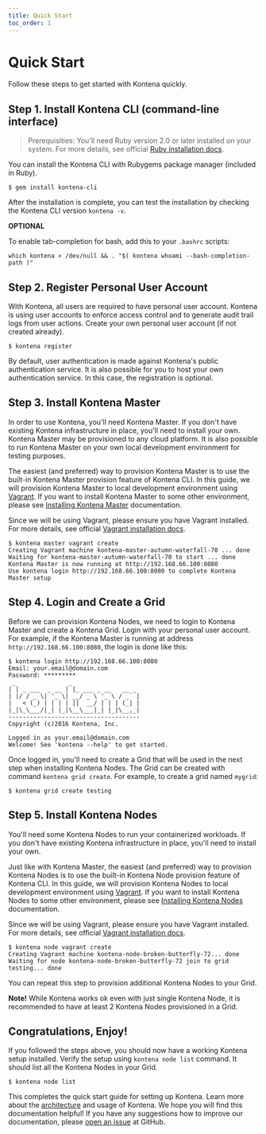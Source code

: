 ```yaml
---
title: Quick Start
toc_order: 1
---
```


# Quick Start

Follow these steps to get started with Kontena quickly.

## Step 1. Install Kontena CLI (command-line interface)

> Prerequisities: You'll need Ruby version 2.0 or later installed on your system. For more details, see official [Ruby installation docs](https://www.ruby-lang.org/en/documentation/installation/).

You can install the Kontena CLI with Rubygems package manager (included in Ruby).

```
$ gem install kontena-cli
```

After the installation is complete, you can test the installation by checking the Kontena CLI version `kontena -v`.

**OPTIONAL**

To enable tab-completion for bash, add this to your `.bashrc` scripts:

```
which kontena > /dev/null && . "$( kontena whoami --bash-completion-path )"
```

## Step 2. Register Personal User Account

With Kontena, all users are required to have personal user account. Kontena is using user accounts to enforce access control and to generate audit trail logs from user actions. Create your own personal user account (if not created already).

```
$ kontena register
```

By default, user authentication is made against Kontena's public authentication service. It is also possible for you to host your own authentication service. In this case, the registration is optional.

## Step 3. Install Kontena Master

In order to use Kontena, you'll need Kontena Master. If you don't have existing Kontena infrastructure in place, you'll need to install your own. Kontena Master may be provisioned to any cloud platform. It is also possible to run Kontena Master on your own local development environment for testing purposes.

The easiest (and preferred) way to provision Kontena Master is to use the built-in Kontena Master provision feature of Kontena CLI. In this guide, we will provision Kontena Master to local development environment using [Vagrant](https://www.vagrantup.com/). If you want to install Kontena Master to some other environment, please see [Installing Kontena Master](installing/master.md) documentation.

Since we will be using Vagrant, please ensure you have Vagrant installed. For more details, see official [Vagrant installation docs](https://docs.vagrantup.com/v2/installation/index.html).

```
$ kontena master vagrant create
Creating Vagrant machine kontena-master-autumn-waterfall-70 ... done
Waiting for kontena-master-autumn-waterfall-70 to start ... done
Kontena Master is now running at http://192.168.66.100:8080
Use kontena login http://192.168.66.100:8080 to complete Kontena Master setup
```

## Step 4. Login and Create a Grid

Before we can provision Kontena Nodes, we need to login to Kontena Master and create a Kontena Grid. Login with your personal user account. For example, if the Kontena Master is running at address `http://192.168.66.100:8080`, the login is done like this:

```
$ kontena login http://192.168.66.100:8080
Email: your.email@domain.com
Password: *********
 _               _
| | _ ___  _ __ | |_ ___ _ __   __ _
| |/ / _ \| '_ \| __/ _ \ '_ \ / _` |
|   < (_) | | | | ||  __/ | | | (_| |
|_|\_\___/|_| |_|\__\___|_| |_|\__,_|
-------------------------------------
Copyright (c)2016 Kontena, Inc.

Logged in as your.email@domain.com
Welcome! See 'kontena --help' to get started.
```

Once logged in, you'll need to create a Grid that will be used in the next step when installing Kontena Nodes. The Grid can be created with command `kontena grid create`. For example, to create a grid named `mygrid`:

```
$ kontena grid create testing
```

## Step 5. Install Kontena Nodes

You'll need some Kontena Nodes to run your containerized workloads. If you don't have existing Kontena infrastructure in place, you'll need to install your own.

Just like with Kontena Master, the easiest (and preferred) way to provision Kontena Nodes is to use the built-in Kontena Node provision feature of Kontena CLI. In this guide, we will provision Kontena Nodes to local development environment using [Vagrant](https://www.vagrantup.com/). If you want to install Kontena Nodes to some other environment, please see [Installing Kontena Nodes](installing/nodes.md) documentation.

Since we will be using Vagrant, please ensure you have Vagrant installed. For more details, see official [Vagrant installation docs](https://docs.vagrantup.com/v2/installation/index.html).

```
$ kontena node vagrant create
Creating Vagrant machine kontena-node-broken-butterfly-72... done
Waiting for node kontena-node-broken-butterfly-72 join to grid testing... done
```

You can repeat this step to provision additional Kontena Nodes to your Grid.

**Note!** While Kontena works ok even with just single Kontena Node, it is recommended to have at least 2 Kontena Nodes provisioned in a Grid.

## Congratulations, Enjoy!

If you followed the steps above, you should now have a working Kontena setup installed. Verify the setup using `kontena node list` command. It should list all the Kontena Nodes in your Grid.

```
$ kontena node list
```

This completes the quick start guide for setting up Kontena. Learn more about the [architecture](../core-concepts/architecture.md) and usage of Kontena. We hope you will find this documentation helpful! If you have any suggestions how to improve our documentation, please [open an issue](https://github.com/kontena/kontena/issues) at GitHub.
